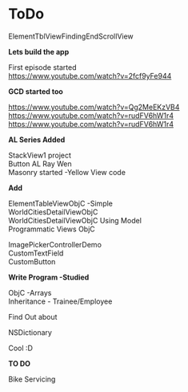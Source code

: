# ToDo
ElementTblViewFindingEndScrollView

<b> Lets build the app</b>

First episode started <br/>
https://www.youtube.com/watch?v=2fcf9yFe944

<b>GCD started too</b>

https://www.youtube.com/watch?v=Qg2MeEKzVB4 <br />
https://www.youtube.com/watch?v=rudFV6hW1r4 <br />
https://www.youtube.com/watch?v=rudFV6hW1r4<br />


<b>AL Series Added</b>

StackView1 project <br />
Button AL Ray Wen <br />
Masonry started -Yellow View code <br />

<b>Add</b>

ElementTableViewObjC -Simple <br/>
WorldCitiesDetailViewObjC <br/>
WorldCitiesDetailViewObjC Using Model <br/>
Programmatic Views ObjC<br />

ImagePickerControllerDemo <br/>
CustomTextField <br/>
CustomButton <br/>


<b>Write Program -Studied</b>

ObjC -Arrays <br />
Inheritance - Trainee/Employee


Find Out about

NSDictionary

Cool :D


<b>TO DO</b>

Bike Servicing<br />


